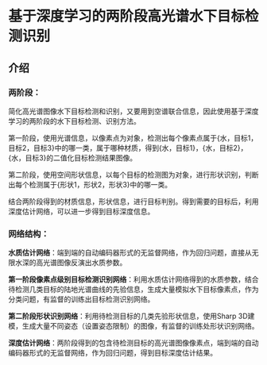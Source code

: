 # 基于深度学习的两阶段高光谱水下目标检测识别

## 介绍

### 两阶段：

简化高光谱图像水下目标检测和识别，又要用到空谱联合信息，因此使用基于深度学习的两阶段的水下目标检测、识别方法。

第一阶段，使用光谱信息，以像素点为对象，检测出每个像素点属于{水，目标1，目标2，目标3}中的哪一类，属于哪种材质，得到{水，目标1}，{水，目标2}，{水，目标3}的二值化目标检测结果图像。

第二阶段，使用空间形状信息，以每个目标的检测图为对象，进行形状识别，判断出每个检测属于{形状1，形状2，形状3}中的哪一类。

结合两阶段得到的材质信息，形状信息，进行目标判别。得到需要的目标后，利用深度估计网络，可以进一步得到目标深度信息。

### 网络结构：

**水质估计网络**：端到端的自动编码器形式的无监督网络，作为回归问题，直接从无限水深的高光谱图像反演出水质参数。

**第一阶段像素点级别目标检测识别网络**：利用水质估计网络得到的水质参数，结合待检测几类目标的陆地光谱曲线的先验信息，生成大量模拟水下目标像素点，作为分类问题，有监督的训练出目标检测识别网络。

**第二阶段形状识别网络**：利用待检测目标的几类先验形状信息，使用Sharp 3D建模，生成大量不同姿态（设置姿态限制）的图像，有监督的训练处形状识别网络。

**深度估计网络**：两阶段得到的包含待检测目标的高光谱图像像素点，端到端的自动编码器形式的无监督网络，作为回归问题，得到目标深度估计结果。









